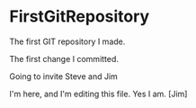 FirstGitRepository
==================

The first GIT repository I made.

The first change I committed.

Going to invite Steve and Jim

I'm here, and I'm editing this file. Yes I am. [Jim]

